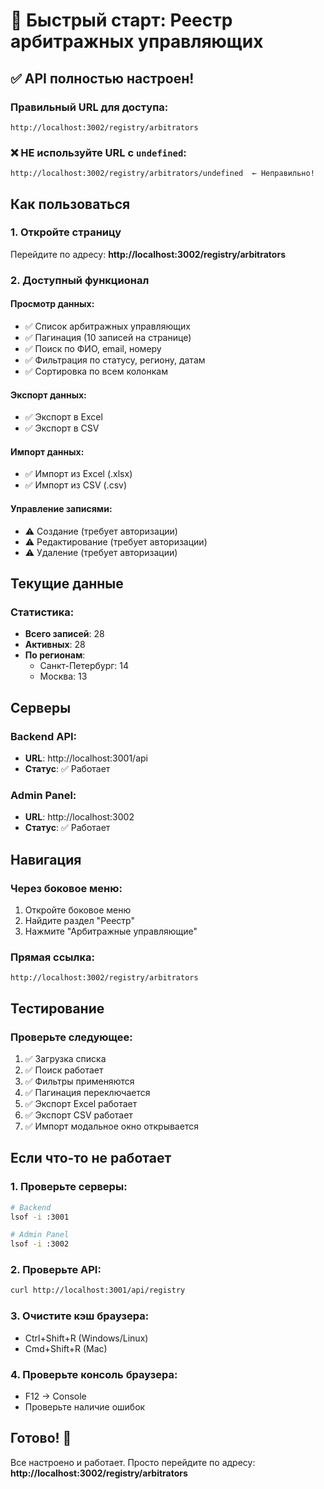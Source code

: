 # 🚀 Быстрый старт: Реестр арбитражных управляющих

## ✅ API полностью настроен!

### Правильный URL для доступа:
```
http://localhost:3002/registry/arbitrators
```

### ❌ НЕ используйте URL с `undefined`:
```
http://localhost:3002/registry/arbitrators/undefined  ← Неправильно!
```

## Как пользоваться

### 1. Откройте страницу
Перейдите по адресу: **http://localhost:3002/registry/arbitrators**

### 2. Доступный функционал

#### Просмотр данных:
- ✅ Список арбитражных управляющих
- ✅ Пагинация (10 записей на странице)
- ✅ Поиск по ФИО, email, номеру
- ✅ Фильтрация по статусу, региону, датам
- ✅ Сортировка по всем колонкам

#### Экспорт данных:
- ✅ Экспорт в Excel
- ✅ Экспорт в CSV

#### Импорт данных:
- ✅ Импорт из Excel (.xlsx)
- ✅ Импорт из CSV (.csv)

#### Управление записями:
- ⚠️ Создание (требует авторизации)
- ⚠️ Редактирование (требует авторизации)
- ⚠️ Удаление (требует авторизации)

## Текущие данные

### Статистика:
- **Всего записей**: 28
- **Активных**: 28
- **По регионам**:
  - Санкт-Петербург: 14
  - Москва: 13

## Серверы

### Backend API:
- **URL**: http://localhost:3001/api
- **Статус**: ✅ Работает

### Admin Panel:
- **URL**: http://localhost:3002
- **Статус**: ✅ Работает

## Навигация

### Через боковое меню:
1. Откройте боковое меню
2. Найдите раздел "Реестр"
3. Нажмите "Арбитражные управляющие"

### Прямая ссылка:
```
http://localhost:3002/registry/arbitrators
```

## Тестирование

### Проверьте следующее:
1. ✅ Загрузка списка
2. ✅ Поиск работает
3. ✅ Фильтры применяются
4. ✅ Пагинация переключается
5. ✅ Экспорт Excel работает
6. ✅ Экспорт CSV работает
7. ✅ Импорт модальное окно открывается

## Если что-то не работает

### 1. Проверьте серверы:
```bash
# Backend
lsof -i :3001

# Admin Panel
lsof -i :3002
```

### 2. Проверьте API:
```bash
curl http://localhost:3001/api/registry
```

### 3. Очистите кэш браузера:
- Ctrl+Shift+R (Windows/Linux)
- Cmd+Shift+R (Mac)

### 4. Проверьте консоль браузера:
- F12 → Console
- Проверьте наличие ошибок

## Готово! 🎉

Все настроено и работает. Просто перейдите по адресу:
**http://localhost:3002/registry/arbitrators**

